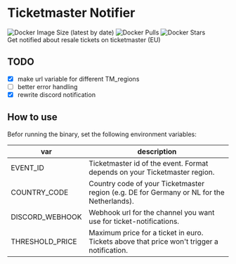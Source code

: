 # Ticketmaster Notifier
![Docker Image Size (latest by date)](https://img.shields.io/docker/image-size/mfloto/tmn)
![Docker Pulls](https://img.shields.io/docker/pulls/mfloto/tmn)
![Docker Stars](https://img.shields.io/docker/stars/mfloto/tmn)
<br>
Get notified about resale tickets on ticketmaster (EU)

## TODO
- [X] make url variable for different TM_regions
- [ ] better error handling
- [X] rewrite discord notification

## How to use
Befor running the binary, set the following environment variables:

| var             | description                                                                               |
|-----------------|-------------------------------------------------------------------------------------------|
| EVENT_ID        | Ticketmaster id of the event. Format depends on your Ticketmaster region.                 |
| COUNTRY_CODE    | Country code of your Ticketmaster region (e.g. DE for Germany or NL for the Netherlands). |
| DISCORD_WEBHOOK | Webhook url for the channel you want use for ticket-notifications.                        |
| THRESHOLD_PRICE | Maximum price for a ticket in euro. Tickets above that price won't trigger a notification.|
